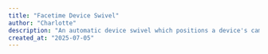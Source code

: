 ```yaml
---
title: "Facetime Device Swivel"
author: "Charlotte"
description: "An automatic device swivel which positions a device's camera to capture certain items (such as a face, plates/bowls, or a pet)!"
created_at: "2025-07-05"
---
```

